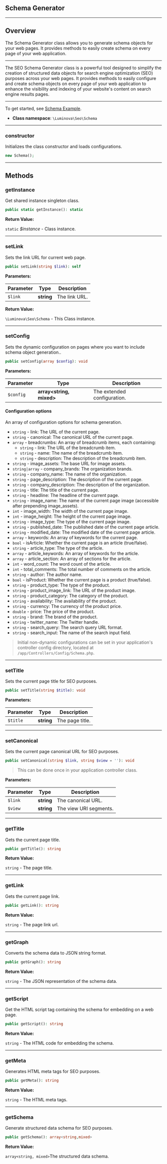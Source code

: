 ## Schema Generator

***

## Overview

The Schema Generator class allows you to generate schema objects for your web pages. It provides methods to easily create schema on every page of your web application.

***

The SEO Schema Generator class is a powerful tool designed to simplify the creation of structured data objects for search engine optimization (SEO) purposes across your web pages. It provides methods to easily configure and create schema objects on every page of your web application to enhance the visibility and indexing of your website's content on search engine results pages.

***

To get started, see [Schema Example](/seo/examples.md).

- **Class namespace**: `\Luminova\Seo\Schema`

***

### constructor

Initializes the class constructor and loads configurations.

```php
new Schema();
```

***

## Methods

### getInstance

Get shared instance singleton class.

```php
public static getInstance(): static
```


**Return Value:**

`static` *$instance* - Class instance.


***


### setLink

Sets the link URL for current web page.

```php
public setLink(string $link): self
```

**Parameters:**

| Parameter | Type | Description |
|-----------|------|-------------|
| `$link` | **string** | The link URL. |

**Return Value:**

`\Luminova\Seo\Schema` - This Class instance.


***


### setConfig

Sets the dynamic configuration on pages where you want to include schema object generation..

```php
public setConfig(array $config): void
```

**Parameters:**

| Parameter | Type | Description |
|-----------|------|-------------|
| `$config` | **array<string, mixed>** | The extended configuration. |


#### Configuration options

 An array of configuration options for schema generation.

- `string` - link: The URL of the current page.
- `string` - canonical: The canonical URL of the current page.
- `array` - breadcrumbs: An array of breadcrumb items, each containing:
    - `string` - link: The URL of the breadcrumb item.
    - `string` - name: The name of the breadcrumb item.
    - `string` - description: The description of the breadcrumb item.
- `string` - image_assets: The base URL for image assets.
- `string|array` - company_brands: The organization brands.
- `string` - company_name: The name of the organization.
- `string` - page_description: The description of the current page.
- `string` - company_description: The description of the organization.
- `string` - title: The title of the current page.
- `string` - headline: The headline of the current page.
- `string` - image_name: The name of the current page image (accessible after prepending image_assets).
- `int` - image_width: The width of the current page image.
- `int` - image_height: The height of the current page image.
- `string` - image_type: The type of the current page image.
- `string` - published_date: The published date of the current page article.
- `string` - modified_date: The modified date of the current page article.
- `array` - keywords: An array of keywords for the current page.
- `bool` - isArticle: Whether the current page is an article (true/false).
- `string` - article_type: The type of the article.
- `array` - article_keywords: An array of keywords for the article.
- `array` - article_section: An array of sections for the article.
- `int` - word_count: The word count of the article.
- `int` - total_comments: The total number of comments on the article.
- `string` - author: The author name.
- `bool` - isProduct: Whether the current page is a product (true/false).
- `string` - product_type: The type of the product.
- `string` - product_image_link: The URL of the product image.
- `string` - product_category: The category of the product.
- `string` - availability: The availability of the product.
- `string` - currency: The currency of the product price.
- `double` - price: The price of the product.
- `string` - brand: The brand of the product.
- `string` - twitter_name: The Twitter handle.
- `string` - search_query: The search query URL format.
- `string` - search_input: The name of the search input field.

> Initial non-dynamic configurations can be set in your application's controller config directory, located at `/app/Controllers/Config/Schema.php`.


***


### setTitle

Sets the current page title for SEO purposes.

```php
public setTitle(string $title): void
```

**Parameters:**

| Parameter | Type | Description |
|-----------|------|-------------|
| `$title` | **string** | The page title. |


***


### setCanonical

Sets the current page canonical URL for SEO purposes.

```php
public setCanonical(string $link, string $view = ''): void
```

> This can be done once in your application controller class.

**Parameters:**

| Parameter | Type | Description |
|-----------|------|-------------|
| `$link` | **string** | The canonical URL. |
| `$view` | **string** | The view URI segments. |


***


### getTitle

Gets the current page title.

```php
public getTitle(): string
```


**Return Value:** 

`string` -  The page title.


***

### getLink

Gets the current page link.

```php
public getLink(): string
```

**Return Value:** 

`string` -  The page link url.


***


### getGraph

Converts the schema data to JSON string format.

```php
public getGraph(): string
```

**Return Value:**

`string` - The JSON representation of the schema data.


***

### getScript

Get the HTML script tag containing the schema for embedding on a web page.

```php
public getScript(): string
```

**Return Value:**

`string` - The HTML code for embedding the schema.


***

### getMeta

Generates HTML meta tags for SEO purposes.

```php
public getMeta(): string
```

**Return Value:**

`string` - The HTML meta tags.


***

### getSchema

Generate structured data schema for SEO purposes.

```php
public getSchema(): array<string,mixed>
```


**Return Value:**

`array<string, mixed>`The structured data schema.
